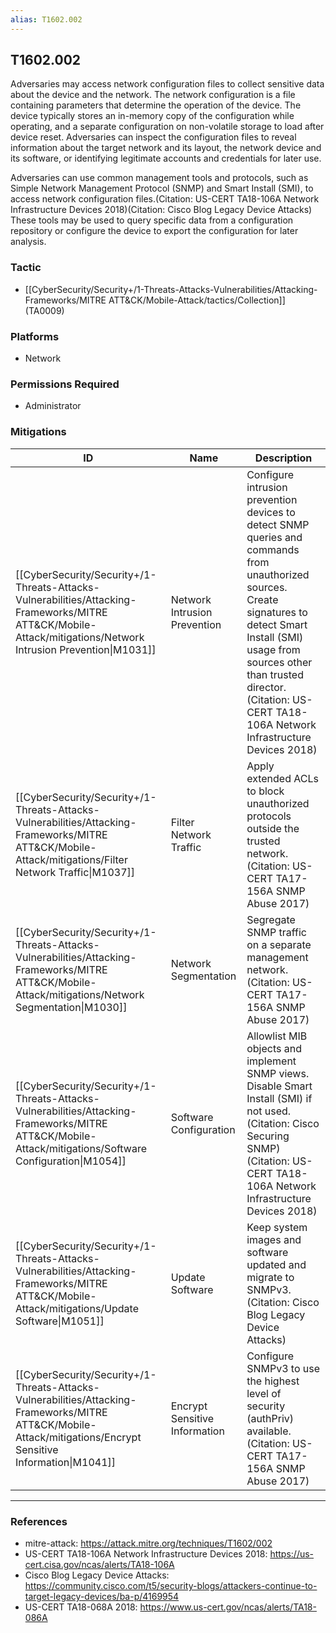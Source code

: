 ```yaml
---
alias: T1602.002
---
```


## T1602.002

Adversaries may access network configuration files to collect sensitive data about the device and the network. The network configuration is a file containing parameters that determine the operation of the device. The device typically stores an in-memory copy of the configuration while operating, and a separate configuration on non-volatile storage to load after device reset. Adversaries can inspect the configuration files to reveal information about the target network and its layout, the network device and its software, or identifying legitimate accounts and credentials for later use.

Adversaries can use common management tools and protocols, such as Simple Network Management Protocol (SNMP) and Smart Install (SMI), to access network configuration files.(Citation: US-CERT TA18-106A Network Infrastructure Devices 2018)(Citation: Cisco Blog Legacy Device Attacks) These tools may be used to query specific data from a configuration repository or configure the device to export the configuration for later analysis. 


### Tactic
- [[CyberSecurity/Security+/1-Threats-Attacks-Vulnerabilities/Attacking-Frameworks/MITRE ATT&CK/Mobile-Attack/tactics/Collection]] (TA0009)

### Platforms
- Network

### Permissions Required
- Administrator

### Mitigations

| ID | Name | Description |
| --- | --- | --- |
| [[CyberSecurity/Security+/1-Threats-Attacks-Vulnerabilities/Attacking-Frameworks/MITRE ATT&CK/Mobile-Attack/mitigations/Network Intrusion Prevention\|M1031]] | Network Intrusion Prevention | Configure intrusion prevention devices to detect SNMP queries and commands from unauthorized sources. Create signatures to detect Smart Install (SMI) usage from sources other than trusted director.(Citation: US-CERT TA18-106A Network Infrastructure Devices 2018) |
| [[CyberSecurity/Security+/1-Threats-Attacks-Vulnerabilities/Attacking-Frameworks/MITRE ATT&CK/Mobile-Attack/mitigations/Filter Network Traffic\|M1037]] | Filter Network Traffic | Apply extended ACLs to block unauthorized protocols outside the trusted network.(Citation: US-CERT TA17-156A SNMP Abuse 2017) |
| [[CyberSecurity/Security+/1-Threats-Attacks-Vulnerabilities/Attacking-Frameworks/MITRE ATT&CK/Mobile-Attack/mitigations/Network Segmentation\|M1030]] | Network Segmentation | Segregate SNMP traffic on a separate management network.(Citation: US-CERT TA17-156A SNMP Abuse 2017)  |
| [[CyberSecurity/Security+/1-Threats-Attacks-Vulnerabilities/Attacking-Frameworks/MITRE ATT&CK/Mobile-Attack/mitigations/Software Configuration\|M1054]] | Software Configuration | Allowlist MIB objects and implement SNMP views. Disable Smart Install (SMI) if not used.(Citation: Cisco Securing SNMP)(Citation: US-CERT TA18-106A Network Infrastructure Devices 2018)  |
| [[CyberSecurity/Security+/1-Threats-Attacks-Vulnerabilities/Attacking-Frameworks/MITRE ATT&CK/Mobile-Attack/mitigations/Update Software\|M1051]] | Update Software | Keep system images and software updated and migrate to SNMPv3.(Citation: Cisco Blog Legacy Device Attacks) |
| [[CyberSecurity/Security+/1-Threats-Attacks-Vulnerabilities/Attacking-Frameworks/MITRE ATT&CK/Mobile-Attack/mitigations/Encrypt Sensitive Information\|M1041]] | Encrypt Sensitive Information | Configure SNMPv3 to use the highest level of security (authPriv) available.(Citation: US-CERT TA17-156A SNMP Abuse 2017)  |


---
### References

- mitre-attack: https://attack.mitre.org/techniques/T1602/002
- US-CERT TA18-106A Network Infrastructure Devices 2018: https://us-cert.cisa.gov/ncas/alerts/TA18-106A
- Cisco Blog Legacy Device Attacks: https://community.cisco.com/t5/security-blogs/attackers-continue-to-target-legacy-devices/ba-p/4169954
- US-CERT TA18-068A 2018: https://www.us-cert.gov/ncas/alerts/TA18-086A
